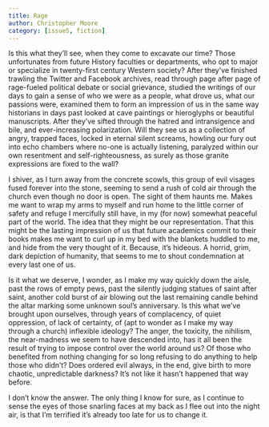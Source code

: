 ```yaml
---
title: Rage
author: Christopher Moore
category: [issue5, fiction]
---
```



Is this what they’ll see, when they come to excavate our time?  Those unfortunates from future History faculties or departments, who opt to major or specialize in twenty-first century Western society?  After they’ve finished trawling the Twitter and Facebook archives, read through page after page of rage-fueled political debate or social grievance, studied the writings of our days to gain a sense of who we were as a people, what drove us, what our passions were, examined them to form an impression of us in the same way historians in days past looked at cave paintings or hieroglyphs or beautiful manuscripts. After they’ve sifted through the hatred and intransigence and bile, and ever-increasing polarization. Will they see us as a collection of angry, trapped faces, locked in eternal silent screams, howling our fury out into echo chambers where no-one is actually listening, paralyzed within our own resentment and self-righteousness, as surely as those granite expressions are fixed to the wall?

I shiver, as I turn away from the concrete scowls, this group of evil visages fused forever into the stone, seeming to send a rush of cold air through the church even though no door is open.  The sight of them haunts me.  Makes me want to wrap my arms to myself and run home to the little corner of safety and refuge I mercifully still have, in my (for now) somewhat peaceful part of the world.  The idea that they might be our representation. That this might be the lasting impression of us that future academics commit to their books makes me want to curl up in my bed with the blankets huddled to me, and hide from the very thought of it.  Because, it’s hideous.  A horrid, grim, dark depiction of humanity, that seems to me to shout condemnation at every last one of us.

Is it what we deserve, I wonder, as I make my way quickly down the aisle, past the rows of empty pews, past the silently judging statues of saint after saint, another cold burst of air blowing out the last remaining candle behind the altar marking some unknown soul’s anniversary. Is this what we’ve brought upon ourselves, through years of complacency, of quiet oppression, of lack of certainty, of (apt to wonder as I make my way through a church) inflexible ideology?  The anger, the toxicity, the nihilism, the near-madness we seem to have descended into, has it all been the result of trying to impose control over the world around us? Of those who benefited from nothing changing for so long refusing to do anything to help those who didn’t? Does ordered evil always, in the end, give birth to more chaotic, unpredictable darkness? It’s not like it hasn’t happened that way before.

I don’t know the answer. The only thing I know for sure, as I continue to sense the eyes of those snarling faces at my back as I flee out into the night air, is that I’m terrified it’s already too late for us to change it.


